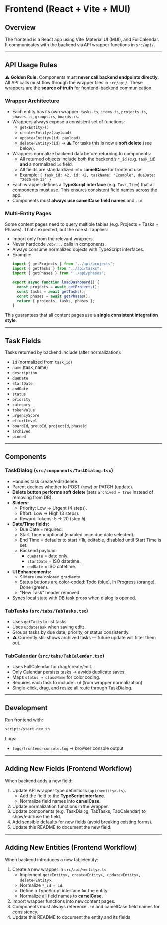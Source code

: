 # Frontend (React + Vite + MUI)

## Overview
The frontend is a React app using Vite, Material UI (MUI), and FullCalendar. It communicates with the backend via API wrapper functions in `src/api/`.

---

## API Usage Rules

⚠️ **Golden Rule:** Components must **never call backend endpoints directly**. All API calls must flow through the wrapper files in `src/api/`. These wrappers are the **source of truth** for frontend–backend communication.

### Wrapper Architecture
- Each entity has its own wrapper: `tasks.ts`, `items.ts`, `projects.ts`, `phases.ts`, `groups.ts`, `boards.ts`.
- Wrappers always expose a consistent set of functions:
  - `get<Entity>()`
  - `create<Entity>(payload)`
  - `update<Entity>(id, payload)`
  - `delete<Entity>(id)` → ⚠️ For tasks this is now a **soft delete** (see below).
- Wrappers normalize backend data before returning to components:
  - All returned objects include both the backend’s `*_id` (e.g. `task_id`) **and** a normalized `id` field.
  - All fields are standardized into **camelCase** for frontend use.
  - Example: `{ task_id: 42, id: 42, taskName: "Example", dueDate: "2025-09-13" }`
- Each wrapper defines a **TypeScript interface** (e.g. `Task`, `Item`) that all components must use. This ensures consistent field names across the app.
- Components must **always use camelCase field names** and `.id`.

### Multi-Entity Pages
Some content pages need to query multiple tables (e.g. Projects + Tasks + Phases). That’s expected, but the rule still applies:
- Import only from the relevant wrappers.
- Never hardcode `/db/...` calls in components.
- Always consume normalized objects with TypeScript interfaces.
- Example:
  ```ts
  import { getProjects } from "../api/projects";
  import { getTasks } from "../api/tasks";
  import { getPhases } from "../api/phases";

  export async function loadDashboard() {
    const projects = await getProjects();
    const tasks = await getTasks();
    const phases = await getPhases();
    return { projects, tasks, phases };
  }
  ```

This guarantees that all content pages use a **single consistent integration style**.

---

## Task Fields
Tasks returned by backend include (after normalization):
- `id` (normalized from `task_id`)
- `name` (task_name)
- `description`
- `dueDate`
- `startDate`
- `endDate`
- `status`
- `priority`
- `category`
- `tokenValue`
- `urgencyScore`
- `effortLevel`
- `boardId`, `groupId`, `projectId`, `phaseId`
- `archived`
- `pinned`

---

## Components

### TaskDialog (`src/components/TaskDialog.tsx`)
- Handles task create/edit/delete.
- Parent decides whether to POST (new) or PATCH (update).
- **Delete button performs soft delete** (sets `archived = true` instead of removing from DB).
- **Sliders:**
  - Priority: Low → Urgent (4 steps).
  - Effort: Low → High (3 steps).
  - Reward Tokens: 5 → 20 (step 5).
- **Date/Time fields:**
  - Due Date = required.
  - Start Time = optional (enabled once due date selected).
  - End Time = defaults to start +1h, editable, disabled until Start Time is set.
  - Backend payload:
    - `dueDate` = date only.
    - `startDate` = ISO datetime.
    - `endDate` = ISO datetime.
- **UI Enhancements:**
  - Sliders use colored gradients.
  - Status buttons are color-coded: Todo (blue), In Progress (orange), Done (green).
  - "New Task" header removed.
- Syncs local state with DB task props when dialog is opened.

### TabTasks (`src/tabs/TabTasks.tsx`)
- Uses `getTasks` to list tasks.
- Uses `updateTask` when saving edits.
- Groups tasks by due date, priority, or status consistently.
- ⚠️ Currently still shows archived tasks — future update will filter them out.

### TabCalendar (`src/tabs/TabCalendar.tsx`)
- Uses FullCalendar for drag/create/edit.
- Only Calendar persists tasks → avoids duplicate saves.
- Maps `status → className` for color coding.
- Requires each task to include `.id` (from wrapper normalization).
- Single-click, drag, and resize all route through TaskDialog.

---

## Development
Run frontend with:
```bash
scripts/start-dev.sh
```

Logs:
- `logs/frontend-console.log` → browser console output

---

## Adding New Fields (Frontend Workflow)
When backend adds a new field:
1. Update API wrapper type definitions (`api/<entity>.ts`).
   - Add the field to the **TypeScript interface**.
   - Normalize field names into **camelCase**.
2. Update normalization functions in the wrapper.
3. Update components (e.g. TaskDialog, TabTasks, TabCalendar) to show/edit/use the field.
4. Add sensible defaults for new fields (avoid breaking existing forms).
5. Update this README to document the new field.

---

## Adding New Entities (Frontend Workflow)
When backend introduces a new table/entity:
1. Create a new wrapper in `src/api/<entity>.ts`.
   - Implement `get<Entity>, create<Entity>, update<Entity>, delete<Entity>`.
   - Normalize `*_id → id`.
   - Define a TypeScript interface for the entity.
   - Normalize all field names to **camelCase**.
2. Import wrapper functions into new content pages.
3. Components must always reference `.id` and camelCase field names for consistency.
4. Update this README to document the entity and its fields.